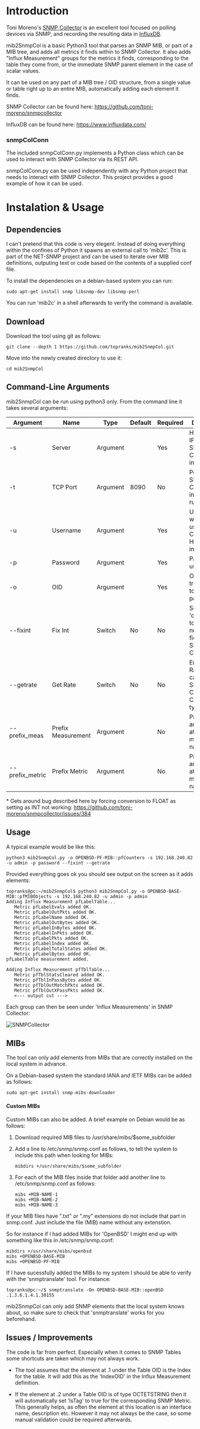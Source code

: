 # Introduction

Toni Moreno's [SNMP Collector](https://github.com/toni-moreno/snmpcollector) is an excellent tool focused on polling devices via SNMP, and recording the resulting data in [InfluxDB](https://www.influxdata.com/).

mib2SnmpCol is a basic Python3 tool that parses an SNMP MIB, or part of a MIB tree, and adds all metrics it finds within to SNMP Collector.  It also adds "Influx Measurement" groups for the metrics it finds, corresponding to the table they come from, or the immediate SNMP parent element in the case of scalar values.

It can be used on any part of a MIB tree / OID structure, from a single value or table right up to an entire MIB, automatically adding each element it finds.

SNMP Collector can be found here:  https://github.com/toni-moreno/snmpcollector

InfluxDB can be found here:  https://www.influxdata.com/


### snmpColConn

The included snmpColConn.py implements a Python class which can be used to interact with SNMP Collector via its REST API.

snmpColConn.py can be used independently with any Python project that needs to interact with SNMP Collector.  This project provides a good example of how it can be used.


# Instalation & Usage

## Dependencies

I can't pretend that this code is very elegent.  Instead of doing everything within the confines of Python it spawns an external call to 'mib2c'.  This is part of the NET-SNMP project and can be used to iterate over MIB definitions, outputing text or code based on the contents of a supplied conf file.

To install the dependencies on a debian-based system you can run:

    sudo apt-get install snmp libsnmp-dev libsnmp-perl
    

You can run 'mib2c' in a shell afterwards to verify the command is available.

## Download

Download the tool using git as follows:

    git clone --depth 1 https://github.com/topranks/mib2SnmpCol.git

Move into the newly created directory to use it:

    cd mib2SnmpCol


## Command-Line Arguments

mib2SnmpCol can be run using python3 only.  From the command line it takes several arguments:

|Argument|Name|Type|Default|Required|Description|
|---------|----|----|-------|----------|----------|
|-s|Server|Argument||Yes|Hostname or IP of the SNMP Collector instance.|
|-t|TCP Port|Argument|8090|No|Port the SNMP Collector instance is running on.|
|-u|Username|Argument||Yes|Username with rights to use SNMP Collector HTTP interface.|
|-p|Password|Argument||Yes|Password for username.|
|-o|OID|Argument||Yes|OID of MIB tree location to begin parsing.|
|--fixint|Fix Int|Switch|No|No|Set 'conversion' to 0 for numeric fields in SNMP Collector \*|
|--getrate|Get Rate|Switch|No|No|Enable 'Get Rate' delta calculation in SNMP Collector for Counter types.|
|--prefix_meas|Prefix Measurement|Argument||No|Prefix arbitary text at the start of measurement names.|
|--prefix_metric|Prefix Metric|Argument||No|Prefix arbitary text at the start of metric names.

\* Gets around bug described here by forcing conversion to FLOAT as setting as INT not working:
https://github.com/toni-moreno/snmpcollector/issues/384


## Usage

A typical example would be like this:

    python3 mib2SnmpCol.py -o OPENBSD-PF-MIB::pfCounters -s 192.168.240.82 -u admin -p password --fixint --getrate
    

Provided everything goes ok you should see output on the screen as it adds elements:
```
topranks@pc:~/mib2SnmpCol$ python3 mib2SnmpCol.py -o OPENBSD-BASE-MIB::pfMIBObjects -s 192.168.240.82 -u admin -p admin
Adding Influx Measurement pfLabelTable...
   Metric pfLabelEvals added OK.
   Metric pfLabelOutPkts added OK.
   Metric pfLabelName added OK.
   Metric pfLabelOutBytes added OK.
   Metric pfLabelInBytes added OK.
   Metric pfLabelInPkts added OK.
   Metric pfLabelPkts added OK.
   Metric pfLabelIndex added OK.
   Metric pfLabelTotalStates added OK.
   Metric pfLabelBytes added OK.
pfLabelTable measurement added.

Adding Influx Measurement pfTblTable...
   Metric pfTblStatsCleared added OK.
   Metric pfTblInPassBytes added OK.
   Metric pfTblOutMatchPkts added OK.
   Metric pfTblOutXPassPkts added OK.
   <--- output cut --->
   ```



Each group can then be seen under 'Influx Measurements' in SNMP Collector:

![SNMPCollector](/screenshot.png?raw=true)



## MIBs

The tool can only add elements from MIBs that are correctly installed on the local system in advance.  

On a Debian-based system the standard IANA and IETF MIBs can be added as follows:

    sudo apt-get install snmp-mibs-downloader
    
#### Custom MIBs

Custom MIBs can also be added.  A brief example on Debian would be as follows:

1.  Download required MIB files to /usr/share/mibs/$some_subfolder

2.  Add a line to /etc/snmp/snmp.conf as follows, to tell the system to include this path when looking for MIBs:

        mibdirs +/usr/share/mibs/$some_subfolder
    
3.  For each of the MIB files inside that folder add another line to /etc/snmp/snmp.conf as follows:

        mibs +MIB-NAME-1
        mibs +MIB-NAME-2
        mibs +MIB-NAME-3
        
If your MIB files have ".txt" or ".my" extensions do not include that part in snmp.conf.  Just include the file (MIB) name without any extenstion.
    

So for instance if I had added MIBs for 'OpenBSD' I might end up with something like this in /etc/snmp/snmp.conf:

    mibdirs +/usr/share/mibs/openbsd
    mibs +OPENBSD-BASE-MIB
    mibs +OPENBSD-PF-MIB
    
    
If I have sucessfully added the MIBs to my system I should be able to verify with the 'snmptranslate' tool.  For instance:

    topranks@pc:~/$ snmptranslate -On OPENBSD-BASE-MIB::openBSD
    .1.3.6.1.4.1.30155


mib2SnmpCol can only add SNMP elements that the local system knows about, so make sure to check that 'snmptranslate' works for you beforehand.


## Issues / Improvements

The code is far from perfect.  Especially when it comes to SNMP Tables some shortcuts are taken which may not always work.

- The tool assumes that the element at .1 under the Table OID is the Index for the table.  It will add this as the 'IndexOID' in the Influx Measurement definition.

- If the element at .2 under a Table OID is of type OCTETSTRING then it will automatically set 'IsTag' to true for the corresponding SNMP Metric.  This generally helps, as often the element at this location is an interface name, description etc.  However it may not always be the case, so some manual validation could be required afterwards.



